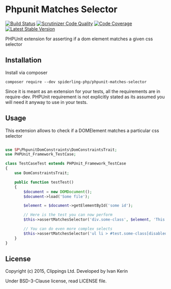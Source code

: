 Phpunit Matches Selector
========================

[![Build Status](https://travis-ci.org/spiderling-php/phpunit-matches-selector.png?branch=master)](https://travis-ci.org/spiderling-php/phpunit-matches-selector)
[![Scrutinizer Code Quality](https://scrutinizer-ci.com/g/spiderling-php/phpunit-matches-selector/badges/quality-score.png?b=master)](https://scrutinizer-ci.com/g/spiderling-php/phpunit-matches-selector/)
[![Code Coverage](https://scrutinizer-ci.com/g/spiderling-php/phpunit-matches-selector/badges/coverage.png?b=master)](https://scrutinizer-ci.com/g/spiderling-php/phpunit-matches-selector/)
[![Latest Stable Version](https://poser.pugx.org/spiderling-php/phpunit-matches-selector/v/stable.png)](https://packagist.org/packages/spiderling-php/phpunit-matches-selector)

PHPUnit extension for asserting if a dom element matches a given css selector

Installation
------------

Install via composer

```
composer require --dev spiderling-php/phpunit-matches-selector
```

Since it is meant as an extension for your tests, all the requirements are in require-dev.
PHPUnit requirement is not explicitly stated as its assumed you will need it anyway to use in your tests.

Usage
-----

This extension allows to check if a DOMElement matches a particular css selector

```php

use SP\PhpunitDomConstraints\DomConstraintsTrait;
use PHPUnit_Framework_TestCase;

class TestCaseTest extends PHPUnit_Framework_TestCase
{
    use DomConstraintsTrait;

    public function testTest()
    {
        $document = new DOMDocument();
        $document->load('Some file');

        $element = $document->getElementById('some id');

        // Here is the test you can now perform
        $this->assertMatchesSelector('div.some-class', $element, 'This should match');

        // You can do even more complex selects
        $this->assertMatchesSelector('ul li > #test.some-class[disabled]', $element, 'This should match');
    }
}
```

License
-------

Copyright (c) 2015, Clippings Ltd. Developed by Ivan Kerin

Under BSD-3-Clause license, read LICENSE file.
